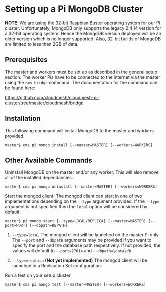 # Setting up a Pi MongoDB Cluster
**NOTE**: We are using the 32-bit Raspbian Buster operating system for our Pi cluster. Unfortunately, MongoDB only supports the legacy 2.4.14 version for a 32-bit operating system. Hence the MongoDB version deployed will be an older version which is no longer supported. Also, 32-bit builds of MongoDB are limited to less than 2GB of data. 

## Prerequisites

The master and workers must be set up as described in the general setup section. The worker Pis have to be connected to the internet via the master using the ```cms bridge``` command. The documentation for the command can be found here:

<https://github.com/cloudmesh/cloudmesh-pi-cluster/tree/master/cloudmesh/bridge>

## Installation
This following command will install MongoDB to the master and workers provided.

```
master$ cms pi mongo install [--master=MASTER] [--workers=WORKERS]
```

## Other Available Commands

Uninstall MongoDB on the master and/or any worker. This will also remove all of the installed dependancies.
```
master$ cms pi mongo uninstall [--master=MASTER] [--workers=WORKERS]
```

Start the mongod client. The mongod client can start in one of two implementations depending on the ```--type``` argument provided. If the ```--type``` argument is not specified then the ```local``` option will be considered by default.

```
master$ pi mongo start [--type=LOCAL/REPLICA] [--master=MASTER] [--port=PORT] [--dbpath=DBPATH]
```

1. ```--type=local```
The mongod client will be launched on the master Pi only. The ```--port``` and ```--dbpath``` arguments may be provided if you want to specify the port and the database path respectively. If not provided, the values will default to ```--port=27014``` and ```--dbpath=\data\db```

2. ```--type=replica``` **(Not yet implemented)**
The mongod client will be launched in a Replication Set configuration.


Run a test on your setup cluster 

```
master$ cms pi mongo test [--master=MASTER] [--workers=WORKERS]
```

